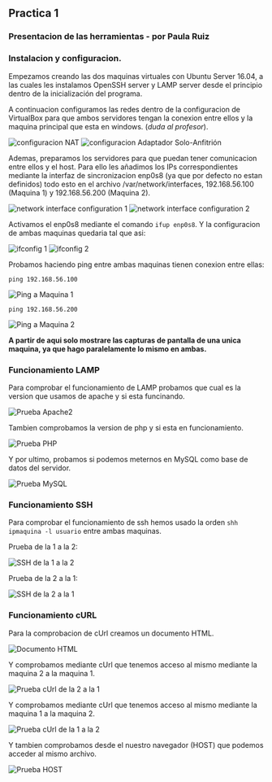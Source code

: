 ## Practica 1
### Presentacion de las herramientas - por Paula Ruiz

### Instalacion y configuracion.
Empezamos creando las dos maquinas virtuales con Ubuntu Server 16.04, a las cuales les instalamos OpenSSH server y LAMP server desde el principio dentro de la inicialización del programa.

A continuacion configuramos las redes dentro de la configuracion de VirtualBox para que ambos servidores tengan la conexion entre ellos y la maquina principal que esta en windows. (*duda al profesor*).

![configuracion NAT](./capturas/red_parte1.PNG)
![configuracion Adaptador Solo-Anfitrión](./capturas/red_parte2.PNG)

Ademas, preparamos los servidores para que puedan tener comunicacion entre ellos y el host. Para ello les añadimos los IPs correspondientes mediante la interfaz de sincronizacion enp0s8 (ya que por defecto no estan definidos) todo esto en el archivo /var/network/interfaces, 192.168.56.100 (Maquina 1) y 192.168.56.200 (Maquina 2).

![network interface configuration 1](./capturas/network_interface_1.PNG)
![network interface configuration 2](./capturas/network_interface_2.PNG)

Activamos el enp0s8 mediante el comando `ifup enp0s8`. Y la configuracion de ambas maquinas quedaria tal que asi:

![ifconfig 1](./capturas/ifconfig_1.PNG)
![ifconfig 2](./capturas/ifconfig_2.PNG)

Probamos haciendo ping entre ambas maquinas tienen conexion entre ellas:

`ping 192.168.56.100`

![Ping a Maquina 1](./capturas/ping2a1.PNG)

`ping 192.168.56.200`

![Ping a Maquina 2](./capturas/ping1a2.PNG)

**A partir de aqui solo mostrare las capturas de pantalla de una unica maquina, ya que hago paralelamente lo mismo en ambas.**

### Funcionamiento LAMP
Para comprobar el funcionamiento de LAMP probamos que cual es la version que usamos de apache y si esta funcinando.

![Prueba Apache2](./capturas/comprobacion_apache.PNG)

Tambien comprobamos la version de php y si esta en funcionamiento.

![Prueba PHP](./capturas/comprobacion_php.PNG)

Y por ultimo, probamos si podemos meternos en MySQL como base de datos del servidor.

![Prueba MySQL](./capturas/comprobacion_mysql.PNG)

### Funcionamiento SSH
Para comprobar el funcionamiento de ssh hemos usado la orden `shh ipmaquina -l usuario` entre ambas maquinas.

Prueba de la 1 a la 2:

![SSH de la 1 a la 2](./capturas/ssh_1a2.PNG)

Prueba de la 2 a la 1:

![SSH de la 2 a la 1](./capturas/ssh_2a1.PNG)

### Funcionamiento cURL
Para la comprobacion de cUrl creamos un documento HTML.

![Documento HTML](./capturas/archivo_html.PNG)

Y comprobamos mediante cUrl que tenemos acceso al mismo mediante la maquina 2 a la maquina 1.

![Prueba cUrl de la 2 a la 1](./capturas/comprobacion_curl_2.PNG)

Y comprobamos mediante cUrl que tenemos acceso al mismo mediante la maquina 1 a la maquina 2.

![Prueba cUrl de la 1 a la 2](./capturas/comprobacion_curl_1.PNG)

Y tambien comprobamos desde el nuestro navegador (HOST) que podemos acceder al mismo archivo.

![Prueba HOST](./capturas/comprobacion_html.PNG)
